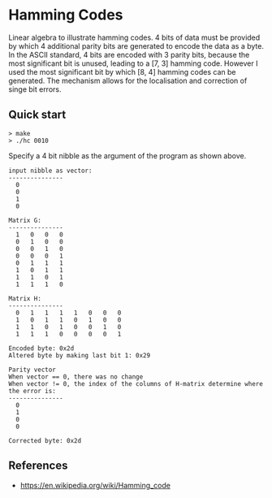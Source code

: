 # Hamming Codes
Linear algebra to illustrate hamming codes. 4 bits of data must be provided by which 4 additional parity bits are generated to encode the data as a byte. In the ASCII standard, 4 bits are encoded with 3 parity bits, because the most significant bit is unused, leading to a [7, 3] hamming code. However I used the most significant bit by which [8, 4] hamming codes can be generated. The mechanism allows for the localisation and correction of singe bit errors.

## Quick start
```
> make
> ./hc 0010
```
Specify a 4 bit nibble as the argument of the program as shown above.

```
input nibble as vector:
---------------
  0
  0
  1
  0

Matrix G:
---------------
  1   0   0   0
  0   1   0   0
  0   0   1   0
  0   0   0   1 
  0   1   1   1
  1   0   1   1
  1   1   0   1
  1   1   1   0

Matrix H:
---------------
  0   1   1   1   1   0   0   0
  1   0   1   1   0   1   0   0
  1   1   0   1   0   0   1   0
  1   1   1   0   0   0   0   1

Encoded byte: 0x2d
Altered byte by making last bit 1: 0x29

Parity vector
When vector == 0, there was no change
When vector != 0, the index of the columns of H-matrix determine where the error is:
---------------
  0
  1
  0
  0

Corrected byte: 0x2d
```
## References
- https://en.wikipedia.org/wiki/Hamming_code
